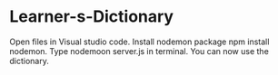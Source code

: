 # Learner-s-Dictionary
Open files in Visual studio code.
Install nodemon package npm install nodemon.
Type nodemoon server.js in terminal.
You can now use the dictionary.
